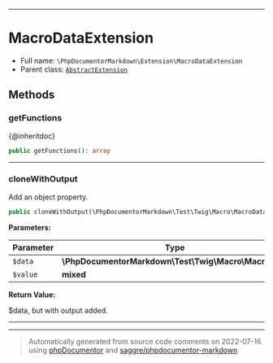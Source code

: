 ***

# MacroDataExtension





* Full name: `\PhpDocumentorMarkdown\Extension\MacroDataExtension`
* Parent class: [`AbstractExtension`](../../Twig/Extension/AbstractExtension.md)




## Methods


### getFunctions

{@inheritdoc}

```php
public getFunctions(): array
```











***

### cloneWithOutput

Add an object property.

```php
public cloneWithOutput(\PhpDocumentorMarkdown\Test\Twig\Macro\MacroData $data, mixed $value): \PhpDocumentorMarkdown\Test\Twig\Macro\MacroData
```








**Parameters:**

| Parameter | Type | Description |
|-----------|------|-------------|
| `$data` | **\PhpDocumentorMarkdown\Test\Twig\Macro\MacroData** |  |
| `$value` | **mixed** |  |


**Return Value:**

$data, but with output added.



***


***
> Automatically generated from source code comments on 2022-07-16 using [phpDocumentor](http://www.phpdoc.org/) and [saggre/phpdocumentor-markdown](https://github.com/Saggre/phpDocumentor-markdown)
